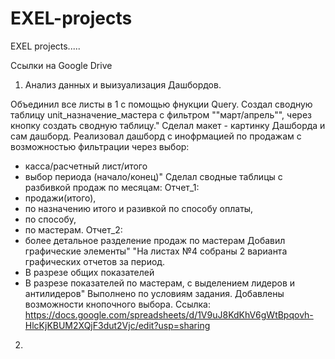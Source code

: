 # EXEL-projects
EXEL projects.....

Ссылки на Google Drive
1. Анализ данных и выизуализация Дашбордов.

Объединил все листы в 1 с помощью фнукции Query. Создал сводную таблицу unit_назначение_мастера с фильтром ""март/апрель"", через кнопку создать сводную таблицу."
  Сделал макет - картинку Дашборда и сам дашборд. Реализовал дашборд с инофрмацией по продажам с возможностью фильтрации через выбор:
- касса/расчетный лист/итого
- выбор периода (начало/конец)"
  Сделал сводные таблицы с разбивкой продаж по месяцам: 
  Отчет_1:
- продажи(итого),
- по назначению итого и разивкой по способу оплаты,
- по способу,
- по мастерам.
  Отчет_2:
- более детальное разделение продаж по мастерам
  Добавил графические элементы"
"На листах №4 собраны 2 варианта графических отчетов за период.
- В разрезе общих показателей
- В разрезе показателей по мастерам, с выделением лидеров и антилидеров"
Выполнено по условиям задания. Добавлены возможности кнопочного выбора.
Ссылка: https://docs.google.com/spreadsheets/d/1V9uJ8KdKhV6gWtBpqovh-HlcKjKBUM2XQjF3dut2Vjc/edit?usp=sharing

2. 
